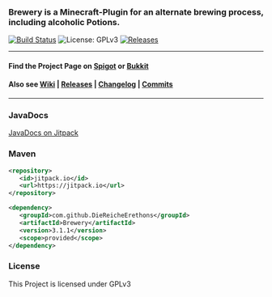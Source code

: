 ### Brewery is a Minecraft-Plugin for an alternate brewing process, including alcoholic Potions.

[![Build Status](https://github.com/DieReicheErethons/Brewery/actions/workflows/maven.yml/badge.svg)](https://github.com/DieReicheErethons/Brewery/actions/workflows/maven.yml)
![License: GPLv3](https://img.shields.io/badge/license-GPLv3-blue)
[![Releases](https://img.shields.io/github/v/release/DieReicheErethons/Brewery)](https://github.com/DieReicheErethons/Brewery/releases/latest)

***

#### Find the Project Page on [Spigot](https://www.spigotmc.org/resources/brewery.3082/) or [Bukkit](https://dev.bukkit.org/projects/brewery)

#### Also see  [Wiki](https://github.com/DieReicheErethons/Brewery/wiki) | [Releases](https://github.com/DieReicheErethons/Brewery/releases) | [Changelog](https://github.com/DieReicheErethons/Brewery/wiki/changelog) | [Commits](https://github.com/DieReicheErethons/Brewery/commits/master)


***

### JavaDocs

[JavaDocs on Jitpack](https://javadoc.jitpack.io/com/github/DieReicheErethons/Brewery/3.1.1/javadoc/index.html)

### Maven

```XML
<repository>
   <id>jitpack.io</id>
   <url>https://jitpack.io</url>
</repository>

<dependency>
   <groupId>com.github.DieReicheErethons</groupId>
   <artifactId>Brewery</artifactId>
   <version>3.1.1</version>
   <scope>provided</scope>
</dependency>
```



### License

This Project is licensed under GPLv3

